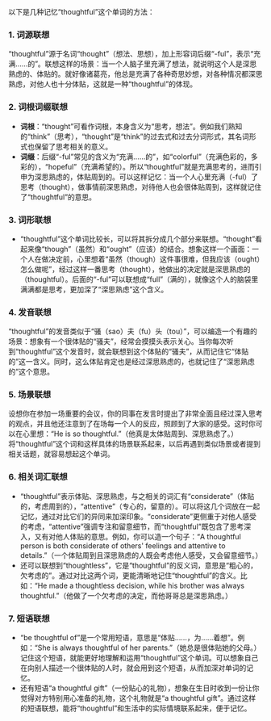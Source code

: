 以下是几种记忆“thoughtful”这个单词的方法：

### 1. 词源联想
“thoughtful”源于名词“thought”（想法、思想），加上形容词后缀“-ful”，表示“充满……的”。联想这样的场景：当一个人脑子里充满了想法，就说明这个人是深思熟虑的、体贴的。就好像诸葛亮，他总是充满了各种奇思妙想，对各种情况都深思熟虑，对他人也十分体贴，这就是一种“thoughtful”的体现。

### 2. 词根词缀联想
 - **词根**：“thought”可看作词根，本身含义为“思考，想法”。例如我们熟知的“think”（思考），“thought”是“think”的过去式和过去分词形式，其名词形式也保留了思考相关的意义。
 - **词缀**：后缀“-ful”常见的含义为“充满……的”，如“colorful”（充满色彩的，多彩的），“hopeful”（充满希望的）。所以“thoughtful”就是充满思考的，进而引申为深思熟虑的，体贴周到的。可以这样记忆：当一个人心里充满（-ful）了思考（thought），做事情前深思熟虑，对待他人也会很体贴周到，这样就记住了“thoughtful”的意思。

### 3. 词形联想
 - “thoughtful”这个单词比较长，可以将其拆分成几个部分来联想。“thought”看起来像“though”（虽然）和“ought”（应该）的结合。想象这样一个画面：一个人在做决定前，心里想着“虽然（though）这件事很难，但我应该（ought）怎么做呢”，经过这样一番思考（thought），他做出的决定就是深思熟虑的（thoughtful）。后面的“-ful”可以联想成“full”（满的），就像这个人的脑袋里满满都是思考，更加深了“深思熟虑”这个含义。

### 4. 发音联想
“thoughtful”的发音类似于“骚（sao）夫（fu）头（tou）”，可以编造一个有趣的场景：想象有一个很体贴的“骚夫”，经常会摸摸头表示关心。当你每次听到“thoughtful”这个发音时，就会联想到这个体贴的“骚夫”，从而记住它“体贴的”这一含义。同时，这么体贴肯定也是经过深思熟虑的，也就记住了“深思熟虑的”这个意思。

### 5. 场景联想
设想你在参加一场重要的会议，你的同事在发言时提出了非常全面且经过深入思考的观点，并且他还注意到了在场每一个人的反应，照顾到了大家的感受。这时你可以在心里想：“He is so thoughtful.”（他真是太体贴周到、深思熟虑了。）将“thoughtful”这个词和这样具体的场景联系起来，以后再遇到类似场景或者提到相关话题，就容易想起这个单词。

### 6. 相关词汇联想
 - “thoughtful”表示体贴、深思熟虑，与之相关的词汇有“considerate”（体贴的，考虑周到的），“attentive”（专心的，留意的）。可以将这几个词放在一起记忆，通过对比它们的异同来加深印象。“considerate”更侧重于对他人感受的考虑，“attentive”强调专注和留意细节，而“thoughtful”既包含了思考深入，又有对他人体贴的意思。例如，你可以造一个句子：“A thoughtful person is both considerate of others' feelings and attentive to details.”（一个体贴周到且深思熟虑的人既会考虑他人感受，又会留意细节。）
 - 还可以联想到“thoughtless”，它是“thoughtful”的反义词，意思是“粗心的，欠考虑的”。通过对比这两个词，更能清晰地记住“thoughtful”的含义。比如：“He made a thoughtless decision, while his brother was always thoughtful.”（他做了一个欠考虑的决定，而他哥哥总是深思熟虑。）

### 7. 短语联想
 - “be thoughtful of”是一个常用短语，意思是“体贴……，为……着想”。例如：“She is always thoughtful of her parents.”（她总是很体贴她的父母。）记住这个短语，就能更好地理解和运用“thoughtful”这个单词。可以想象自己在向别人描述一个很体贴的人时，就会用到这个短语，从而加深对单词的记忆。
 - 还有短语“a thoughtful gift”（一份贴心的礼物），想象在生日时收到一份让你觉得对方特别用心准备的礼物，这个礼物就是“a thoughtful gift”。通过这样的短语联想，能将“thoughtful”和生活中的实际情境联系起来，便于记忆。 